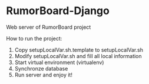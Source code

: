 RumorBoard-Django
=================

Web server of RumorBoard project


How to run the project:
1. Copy setupLocalVar.sh.template to setupLocalVar.sh
2. Modify setupLocalVar.sh and fill all local information
3. Start virtual environment (virtualenv)
4. Synchronze database
5. Run server and enjoy it!
